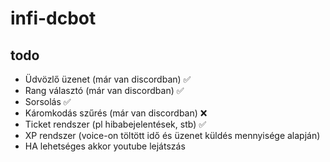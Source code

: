 # infi-dcbot

## todo
- Üdvözlő üzenet (már van discordban) ✅
- Rang választó (már van discordban) ✅
- Sorsolás ✅
- Káromkodás szűrés (már van discordban) ❌
- Ticket rendszer (pl hibabejelentések, stb) ✅
- XP rendszer (voice-on töltött idő és üzenet küldés mennyisége alapján)
- HA lehetséges akkor youtube lejátszás